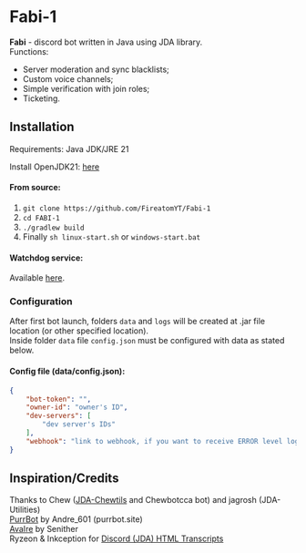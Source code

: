 # Fabi-1
**Fabi** - discord bot written in Java using JDA library.  
Functions:
- Server moderation and sync blacklists;
- Custom voice channels;
- Simple verification with join roles;
- Ticketing.

## Installation
Requirements: Java JDK/JRE 21

Install OpenJDK21:
[here](https://green.cloud/docs/how-to-install-java-jdk-21-or-openjdk-21-on-debian-12/)
#### From source:
1. `git clone https://github.com/FireatomYT/Fabi-1`
2. `cd FABI-1`
3. `./gradlew build`
4. Finally `sh linux-start.sh` or `windows-start.bat`

#### Watchdog service:
Available [here](https://github.com/FiLe-group/VOTL-watchdog).

### Configuration
After first bot launch, folders `data` and `logs` will be created at .jar file location (or other specified location).  
Inside folder `data` file `config.json` must be configured with data as stated below.

#### Config file (data/config.json):
```json
{
    "bot-token": "",
    "owner-id": "owner's ID",
    "dev-servers": [
        "dev server's IDs"
    ],
    "webhook": "link to webhook, if you want to receive ERROR level logs"
}
```

## Inspiration/Credits
Thanks to Chew ([JDA-Chewtils](https://github.com/Chew/JDA-Chewtils) and Chewbotcca bot) and jagrosh (JDA-Utilities)  
[PurrBot](https://github.com/purrbot-site/PurrBot) by Andre_601 (purrbot.site)  
[AvaIre](https://github.com/avaire/avaire) by Senither  
Ryzeon & Inkception for [Discord (JDA) HTML Transcripts](https://github.com/Ryzeon/discord-html-transcripts)
